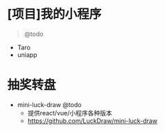 # [项目]我的小程序

> @todo

- Taro
- uniapp

# 抽奖转盘

- mini-luck-draw @todo
  - 提供react/vue/小程序各种版本
  - https://github.com/LuckDraw/mini-luck-draw